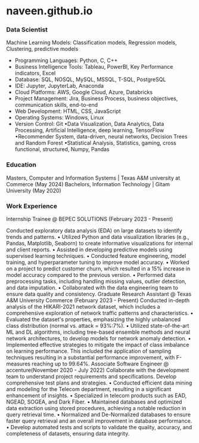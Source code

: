 # naveen.github.io

### Data Scientist
Machine Learning Models: Classification models, Regression models, Clustering, predictive models
- Programming Languages: Python, C, C++
- Business Intelligence Tools: Tableau, PowerBI, Key Performance indicators, Excel
- Database: SQL, NOSQL, MySQL, MSSQL, T-SQL, PostgreSQL
- IDE: Jupyter, JupyterLab, Anaconda
- Cloud Platforms: AWS, Google Cloud, Azure, Databricks
- Project Management: Jira, Business Process, business objectives, communication skills, end-to-end
- Web Development: HTML, CSS, JavaScript
- Operating Systems: Windows, Linux
- Version Control: Git
•Data Visualization, Data Analytics, Data Processing, Artificial Intelligence, deep learning, TensorFlow
•Recommender System, data-driven, neural networks, Decision Trees and Random Forest
•Statistical Analysis, Statistics, gaming, cross functional, structured, Numpy, Pandas
### Education
Masters, Computer and Information Systems | Texas A&M university at Commerce (May 2024)
Bachelors, Information Technology | Gitam University (May 2020)
### Work Experience
Internship Trainee @ BEPEC SOLUTIONS (February 2023 - Present)

Conducted exploratory data analysis (EDA) on large datasets to identify trends and patterns.
• Utilized Python and data visualization libraries (e.g., Pandas, Matplotlib, Seaborn) to create informative visualizations for internal and client reports.
• Assisted in developing predictive models using supervised learning techniques.
• Conducted feature engineering, model training, and hyperparameter tuning to improve model accuracy.
• Worked on a project to predict customer churn, which resulted in a 15% increase in model accuracy compared to the previous version.
• Performed data preprocessing tasks, including handling missing values, outlier detection, and data imputation.
• Collaborated with the data engineering team to ensure data quality and consistency.
Graduate Research Assistant @ Texas A&M University Commerce (February 2023 - Present)
Conducted in-depth analysis of the HIKARI-2021 network dataset, which includes a comprehensive exploration of network traffic patterns and characteristics.
• Evaluated the dataset's properties, emphasizing the highly unbalanced class distribution (normal vs. attack = 93%:7%).
• Utilized state-of-the-art ML and DL algorithms, including tree-based ensemble methods and neural network architectures, to develop models for network anomaly detection.
• Implemented effective strategies to mitigate the impact of class imbalance on learning performance. This included the application of sampling techniques resulting in a substantial performance improvement, with F-measures reaching up to 99.64%.
Associate Software Engineer @ accenture(November 2020 - July 2022)
Collaborate with the development team to understand project requirements and specifications. Develop comprehensive test plans and strategies.
• Conducted efficient data mining and modeling for the Telecom department, resulting in a significant enhancement of insights.
• Specialized in telecom products such as EAD, NGEAD, SOGEA, and Dark Fiber.
• Maintained databases and optimized data extraction using stored procedures, achieving a notable reduction in query retrieval time.
• Normalized and De-Normalized databases to ensure faster query retrieval and an overall improvement in database performance.
• Develop automated tests and scripts to validate the quality, accuracy, and completeness of datasets, ensuring data integrity.






